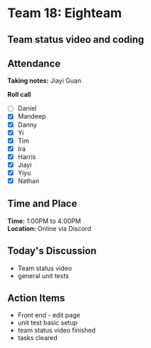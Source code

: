 # Team 18: Eighteam

## Team status video and coding
  
## Attendance
**Taking notes:** Jiayi Guan
  
**Roll call**
- [ ] Daniel
- [x] Mandeep
- [x] Danny
- [x] Yi
- [x] Tim
- [x] Ira
- [x] Harris
- [x] Jiayi
- [x] Yiyu
- [x] Nathan
  
## Time and Place
**Time:** 1:00PM to 4:00PM
<br/>
**Location:** Online via Discord
  
## Today's Discussion

- Team status video
- general unit tests

## Action Items

- Front end - edit page
- unit test basic setup
- team status video finished
- tasks cleared
  
